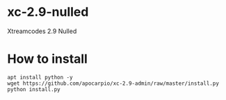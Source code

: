 # xc-2.9-nulled
Xtreamcodes 2.9 Nulled


# How to install

```
apt install python -y
wget https://github.com/apocarpio/xc-2.9-admin/raw/master/install.py 
python install.py
```
